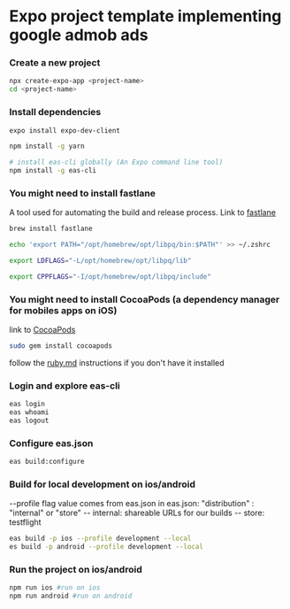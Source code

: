 # Expo project template implementing google admob ads

### Create a new project

```bash
npx create-expo-app <project-name>
cd <project-name>
```

### Install dependencies

```bash
expo install expo-dev-client

npm install -g yarn

# install eas-cli globally (An Expo command line tool)
npm install -g eas-cli
```

### You might need to install fastlane

A tool used for automating the build and release process.
Link to [fastlane](https://fastlane.tools/)

```bash
brew install fastlane

echo 'export PATH="/opt/homebrew/opt/libpq/bin:$PATH"' >> ~/.zshrc

export LDFLAGS="-L/opt/homebrew/opt/libpq/lib"

export CPPFLAGS="-I/opt/homebrew/opt/libpq/include"
```

### You might need to install CocoaPods (a dependency manager for mobiles apps on iOS)

link to [CocoaPods](https://cocoapods.org/)

```bash
sudo gem install cocoapods
```

follow the [ruby.md](./ruby.md) instructions if you don't have it installed

### Login and explore eas-cli

```bash
eas login
eas whoami
eas logout
```

### Configure eas.json

```bash
eas build:configure
```

### Build for local development on ios/android

--profile flag value comes from eas.json
in eas.json:
"distribution" : "internal" or "store"
-- internal: shareable URLs for our builds
-- store: testflight

```bash
eas build -p ios --profile development --local
es build -p android --profile development --local
```

### Run the project on ios/android

```bash
npm run ios #run on ios
npm run android #run on android
```
